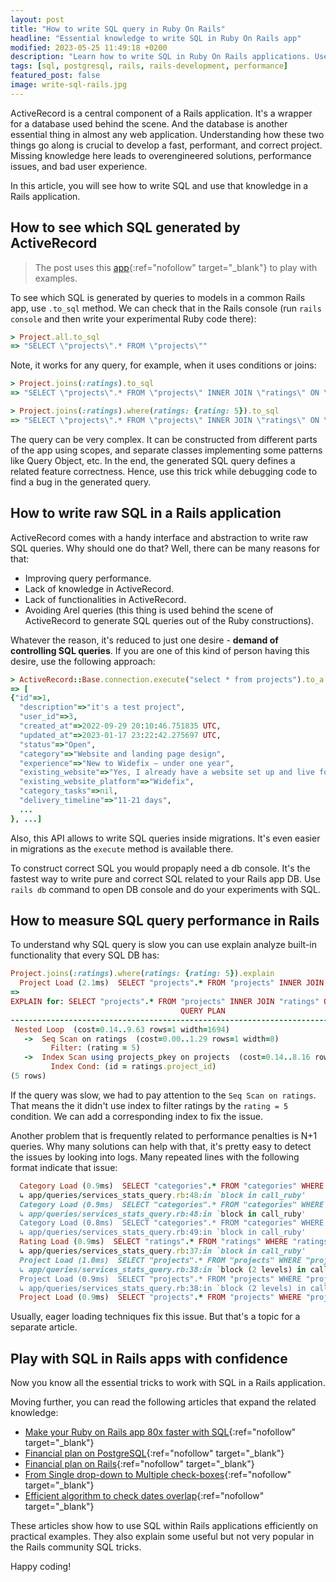 ```yaml
---
layout: post
title: "How to write SQL query in Ruby On Rails"
headline: "Essential knowledge to write SQL in Ruby On Rails app"
modified: 2023-05-25 11:49:18 +0200
description: "Learn how to write SQL in Ruby On Rails applications. Use that to speed up performance and advance knowledge in software architecture."
tags: [sql, postgresql, rails, rails-development, performance]
featured_post: false
image: write-sql-rails.jpg
---
```


ActiveRecord is a central component of a Rails application. It's a wrapper for a database used behind the scene. And the database is another essential thing in almost any web application. Understanding how these two things go along is crucial to develop a fast, performant, and correct project. Missing knowledge here leads to overengineered solutions, performance issues, and bad user experience.

In this article, you will see how to write SQL and use that knowledge in a Rails application.

## How to see which SQL generated by ActiveRecord

> The post uses this [app](https://github.com/widefix/demo-fast-sql){:ref="nofollow" target="_blank"} to play with examples.

To see which SQL is generated by queries to models in a common Rails app, use `.to_sql` method. We can check that in the Rails console (run `rails console` and then write your experimental Ruby code there):

```ruby
> Project.all.to_sql
=> "SELECT \"projects\".* FROM \"projects\""
```

Note, it works for any query, for example, when it uses conditions or joins:

```ruby
> Project.joins(:ratings).to_sql
=> "SELECT \"projects\".* FROM \"projects\" INNER JOIN \"ratings\" ON \"ratings\".\"project_id\" = \"projects\".\"id\""

> Project.joins(:ratings).where(ratings: {rating: 5}).to_sql
=> "SELECT \"projects\".* FROM \"projects\" INNER JOIN \"ratings\" ON \"ratings\".\"project_id\" = \"projects\".\"id\" WHERE \"ratings\".\"rating\" = 5"
```

The query can be very complex. It can be constructed from different parts of the app using scopes, and separate classes implementing some patterns like Query Object, etc. In the end, the generated SQL query defines a related feature correctness. Hence, use this trick while debugging code to find a bug in the generated query.

## How to write raw SQL in a Rails application

ActiveRecord comes with a handy interface and abstraction to write raw SQL queries. Why should one do that? Well, there can be many reasons for that:
- Improving query performance.
- Lack of knowledge in ActiveRecord.
- Lack of functionalities in ActiveRecord.
- Avoiding Arel queries (this thing is used behind the scene of ActiveRecord to generate SQL queries out of the Ruby constructions).

Whatever the reason, it's reduced to just one desire - **demand of controlling SQL queries**. If you are one of this kind of person having this desire, use the following approach:

```ruby
> ActiveRecord::Base.connection.execute("select * from projects").to_a
=> [
{"id"=>1,
  "description"=>"it's a test project",
  "user_id"=>3,
  "created_at"=>2022-09-29 20:10:46.751835 UTC,
  "updated_at"=>2023-01-17 23:22:42.275697 UTC,
  "status"=>"Open",
  "category"=>"Website and landing page design",
  "experience"=>"New to Widefix — under one year",
  "existing_website"=>"Yes, I already have a website set up and live for customers",
  "existing_website_platform"=>"Widefix",
  "category_tasks"=>nil,
  "delivery_timeline"=>"11-21 days",
  ...
}, ...]
```

Also, this API allows to write SQL queries inside migrations. It's even easier in migrations as the `execute` method is available there.

To construct correct SQL you would propaply need a db console. It's the fastest way to write pure and correct SQL related to your Rails app DB. Use `rails db` command to open DB console and do your experiments with SQL.

## How to measure SQL query performance in Rails

To understand why SQL query is slow you can use explain analyze built-in functionality that every SQL DB has:

```ruby
Project.joins(:ratings).where(ratings: {rating: 5}).explain
  Project Load (2.1ms)  SELECT "projects".* FROM "projects" INNER JOIN "ratings" ON "ratings"."project_id" = "projects"."id" WHERE "ratings"."rating" = $1  [["rating", 5]]
=>
EXPLAIN for: SELECT "projects".* FROM "projects" INNER JOIN "ratings" ON "ratings"."project_id" = "projects"."id" WHERE "ratings"."rating" = $1 [["rating", 5]]
                                      QUERY PLAN
---------------------------------------------------------------------------------------
 Nested Loop  (cost=0.14..9.63 rows=1 width=1694)
   ->  Seq Scan on ratings  (cost=0.00..1.29 rows=1 width=8)
         Filter: (rating = 5)
   ->  Index Scan using projects_pkey on projects  (cost=0.14..8.16 rows=1 width=1694)
         Index Cond: (id = ratings.project_id)
(5 rows)
```

If the query was slow, we had to pay attention to the `Seq Scan on ratings`. That means the it didn't use index to filter ratings by the `rating = 5` condition. We can add a corresponding index to fix the issue.

Another problem that is frequently related to performance penalties is N+1 queries. Why many solutions can help with that, it's pretty easy to detect the issues by looking into logs. Many repeated lines with the following format indicate that issue:

```ruby
  Category Load (0.9ms)  SELECT "categories".* FROM "categories" WHERE "categories"."id" = $1 LIMIT $2  [["id", 3], ["LIMIT", 1]]
  ↳ app/queries/services_stats_query.rb:48:in `block in call_ruby'
  Category Load (0.9ms)  SELECT "categories".* FROM "categories" WHERE "categories"."id" = $1 LIMIT $2  [["id", 1], ["LIMIT", 1]]
  ↳ app/queries/services_stats_query.rb:48:in `block in call_ruby'
  Category Load (0.8ms)  SELECT "categories".* FROM "categories" WHERE "categories"."id" = $1 LIMIT $2  [["id", 3], ["LIMIT", 1]]
  ↳ app/queries/services_stats_query.rb:49:in `block in call_ruby'
  Rating Load (0.9ms)  SELECT "ratings".* FROM "ratings" WHERE "ratings"."reviewee_id" = $1  [["reviewee_id", 10]]
  ↳ app/queries/services_stats_query.rb:37:in `block in call_ruby'
  Project Load (1.0ms)  SELECT "projects".* FROM "projects" WHERE "projects"."id" = $1 LIMIT $2  [["id", 27], ["LIMIT", 1]]
  ↳ app/queries/services_stats_query.rb:38:in `block (2 levels) in call_ruby'
  Project Load (0.9ms)  SELECT "projects".* FROM "projects" WHERE "projects"."id" = $1 LIMIT $2  [["id", 39], ["LIMIT", 1]]
  ↳ app/queries/services_stats_query.rb:38:in `block (2 levels) in call_ruby'
  Project Load (0.9ms)  SELECT "projects".* FROM "projects" WHERE "projects"."id" = $1 LIMIT $2  [["id", 86], ["LIMIT", 1]]
  ```

Usually, eager loading techniques fix this issue. But that's a topic for a separate article.

## Play with SQL in Rails apps with confidence

Now you know all the essential tricks to work with SQL in a Rails application.

Moving further, you can read the following articles that expand the related knowledge:

  - [Make your Ruby on Rails app 80x faster with SQL](https://blog.widefix.com/importance-sql-for-rails-experts/){:ref="nofollow" target="_blank"}
  - [Financial plan on PostgreSQL](https://blog.widefix.com/financial-plan-on-postgresql/){:ref="nofollow" target="_blank"}
  - [Financial plan on Rails](https://blog.widefix.com/financial-plan-on-rails/){:ref="nofollow" target="_blank"}
  - [From Single drop-down to Multiple check-boxes](https://blog.widefix.com/from-single-dd-to-multiple-checkboxes/){:ref="nofollow" target="_blank"}
  - [Efficient algorithm to check dates overlap](https://blog.widefix.com/date-ranges-overlap/){:ref="nofollow" target="_blank"}

These articles show how to use SQL within Rails applications efficiently on practical examples. They also explain some useful but not very popular in the Rails community SQL tricks.

Happy coding!
